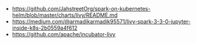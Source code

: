    * https://github.com/JahstreetOrg/spark-on-kubernetes-helm/blob/master/charts/livy/README.md
   * https://medium.com/@armadikarmadik95571/livy-spark-3-3-0-jupyter-inside-k8s-2b0559a4f612
   * https://github.com/apache/incubator-livy